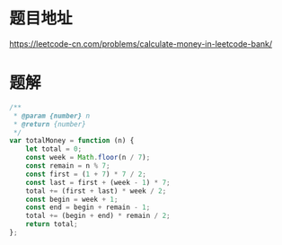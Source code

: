 # 题目地址
https://leetcode-cn.com/problems/calculate-money-in-leetcode-bank/

# 题解
```js
/**
 * @param {number} n
 * @return {number}
 */
var totalMoney = function (n) {
    let total = 0;
    const week = Math.floor(n / 7);
    const remain = n % 7;
    const first = (1 + 7) * 7 / 2;
    const last = first + (week - 1) * 7;
    total += (first + last) * week / 2;
    const begin = week + 1;
    const end = begin + remain - 1;
    total += (begin + end) * remain / 2;
    return total;
};
```